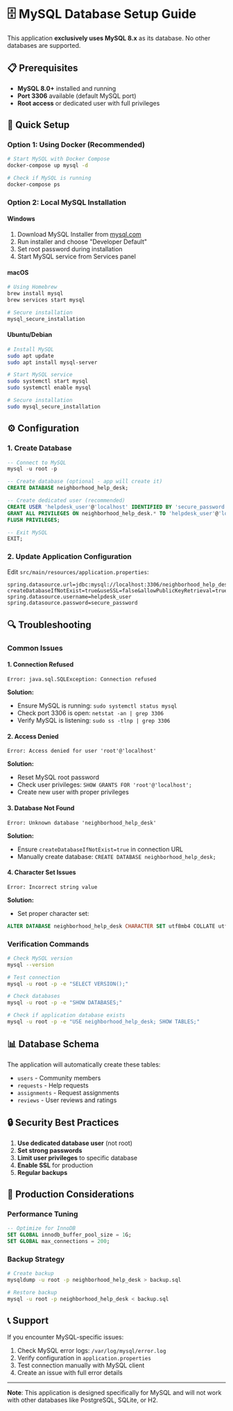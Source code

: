 # 🗄️ MySQL Database Setup Guide

This application **exclusively uses MySQL 8.x** as its database. No other databases are supported.

## 📋 Prerequisites

- **MySQL 8.0+** installed and running
- **Port 3306** available (default MySQL port)
- **Root access** or dedicated user with full privileges

## 🚀 Quick Setup

### Option 1: Using Docker (Recommended)
```bash
# Start MySQL with Docker Compose
docker-compose up mysql -d

# Check if MySQL is running
docker-compose ps
```

### Option 2: Local MySQL Installation

#### Windows
1. Download MySQL Installer from [mysql.com](https://dev.mysql.com/downloads/installer/)
2. Run installer and choose "Developer Default"
3. Set root password during installation
4. Start MySQL service from Services panel

#### macOS
```bash
# Using Homebrew
brew install mysql
brew services start mysql

# Secure installation
mysql_secure_installation
```

#### Ubuntu/Debian
```bash
# Install MySQL
sudo apt update
sudo apt install mysql-server

# Start MySQL service
sudo systemctl start mysql
sudo systemctl enable mysql

# Secure installation
sudo mysql_secure_installation
```

## ⚙️ Configuration

### 1. Create Database
```sql
-- Connect to MySQL
mysql -u root -p

-- Create database (optional - app will create it)
CREATE DATABASE neighborhood_help_desk;

-- Create dedicated user (recommended)
CREATE USER 'helpdesk_user'@'localhost' IDENTIFIED BY 'secure_password';
GRANT ALL PRIVILEGES ON neighborhood_help_desk.* TO 'helpdesk_user'@'localhost';
FLUSH PRIVILEGES;

-- Exit MySQL
EXIT;
```

### 2. Update Application Configuration
Edit `src/main/resources/application.properties`:
```properties
spring.datasource.url=jdbc:mysql://localhost:3306/neighborhood_help_desk?createDatabaseIfNotExist=true&useSSL=false&allowPublicKeyRetrieval=true&serverTimezone=UTC
spring.datasource.username=helpdesk_user
spring.datasource.password=secure_password
```

## 🔍 Troubleshooting

### Common Issues

#### 1. Connection Refused
```
Error: java.sql.SQLException: Connection refused
```
**Solution:**
- Ensure MySQL is running: `sudo systemctl status mysql`
- Check port 3306 is open: `netstat -an | grep 3306`
- Verify MySQL is listening: `sudo ss -tlnp | grep 3306`

#### 2. Access Denied
```
Error: Access denied for user 'root'@'localhost'
```
**Solution:**
- Reset MySQL root password
- Check user privileges: `SHOW GRANTS FOR 'root'@'localhost';`
- Create new user with proper privileges

#### 3. Database Not Found
```
Error: Unknown database 'neighborhood_help_desk'
```
**Solution:**
- Ensure `createDatabaseIfNotExist=true` in connection URL
- Manually create database: `CREATE DATABASE neighborhood_help_desk;`

#### 4. Character Set Issues
```
Error: Incorrect string value
```
**Solution:**
- Set proper character set:
```sql
ALTER DATABASE neighborhood_help_desk CHARACTER SET utf8mb4 COLLATE utf8mb4_unicode_ci;
```

### Verification Commands

```bash
# Check MySQL version
mysql --version

# Test connection
mysql -u root -p -e "SELECT VERSION();"

# Check databases
mysql -u root -p -e "SHOW DATABASES;"

# Check if application database exists
mysql -u root -p -e "USE neighborhood_help_desk; SHOW TABLES;"
```

## 📊 Database Schema

The application will automatically create these tables:
- `users` - Community members
- `requests` - Help requests
- `assignments` - Request assignments
- `reviews` - User reviews and ratings

## 🔒 Security Best Practices

1. **Use dedicated database user** (not root)
2. **Set strong passwords**
3. **Limit user privileges** to specific database
4. **Enable SSL** for production
5. **Regular backups**

## 🚀 Production Considerations

### Performance Tuning
```sql
-- Optimize for InnoDB
SET GLOBAL innodb_buffer_pool_size = 1G;
SET GLOBAL max_connections = 200;
```

### Backup Strategy
```bash
# Create backup
mysqldump -u root -p neighborhood_help_desk > backup.sql

# Restore backup
mysql -u root -p neighborhood_help_desk < backup.sql
```

## 📞 Support

If you encounter MySQL-specific issues:
1. Check MySQL error logs: `/var/log/mysql/error.log`
2. Verify configuration in `application.properties`
3. Test connection manually with MySQL client
4. Create an issue with full error details

---

**Note**: This application is designed specifically for MySQL and will not work with other databases like PostgreSQL, SQLite, or H2.
